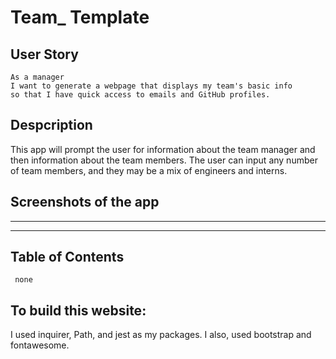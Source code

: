 # Team_ Template

## User Story
```
As a manager
I want to generate a webpage that displays my team's basic info
so that I have quick access to emails and GitHub profiles.
```

## Despcription

This app will prompt the user for information about the team manager and then information about the team members.
The user can input any number of team members, and they may be a mix of engineers and interns.

## Screenshots of the app
---

---

## Table of Contents
```
 none

 ```

  ## To build this website:

I used inquirer, Path, and jest as my packages. I also, used bootstrap and fontawesome.
